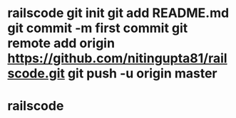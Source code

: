 # railscode git init git add README.md git commit -m first commit git remote add origin https://github.com/nitingupta81/railscode.git git push -u origin master
# railscode
